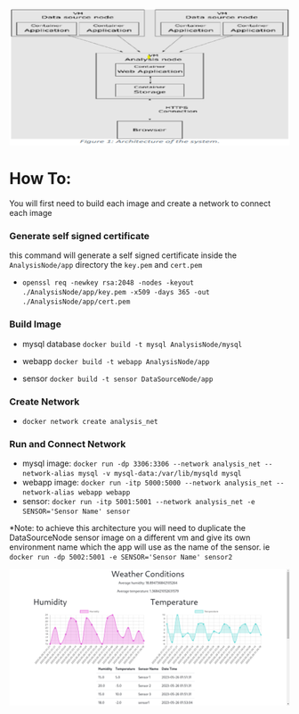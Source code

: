 ![Alt Text](IOT.png)
# How To:
You will first need to build each image and create a network to connect each image

### Generate self signed certificate
this command will generate a self signed certificate inside the `AnalysisNode/app` directory the `key.pem` and `cert.pem`

- `openssl req -newkey rsa:2048 -nodes -keyout ./AnalysisNode/app/key.pem -x509 -days 365 -out ./AnalysisNode/app/cert.pem`

### Build Image

- mysql database `docker build -t mysql AnalysisNode/mysql`

- webapp `docker build -t webapp AnalysisNode/app`

- sensor `docker build -t sensor DataSourceNode/app`

### Create Network
- `docker network create analysis_net`

### Run and Connect Network

- mysql image: 
    `docker run -dp 3306:3306 --network analysis_net --network-alias mysql -v mysql-data:/var/lib/mysqld mysql`
- webapp image:
    `docker run -itp 5000:5000 --network analysis_net --network-alias webapp webapp`
- sensor:
    `docker run -itp 5001:5001 --network analysis_net -e SENSOR='Sensor Name' sensor`


*Note:
    to achieve this architecture you will need to duplicate the DataSourceNode sensor image on a different vm and give its own environment name which the app will use as the name of the sensor. ie `docker run -dp 5002:5001 -e SENSOR='Sensor Name' sensor2`

![Alt Text](iot.png)

